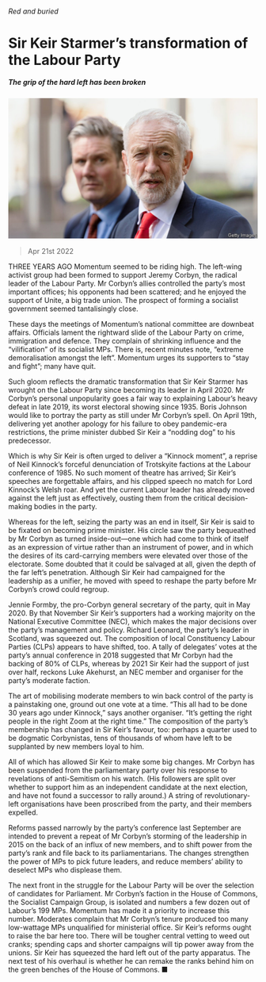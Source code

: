 ###### Red and buried

# Sir Keir Starmer’s transformation of the Labour Party 

##### The grip of the hard left has been broken 

![image](images/20220423_BRP002_0.jpg) 

> Apr 21st 2022 

THREE YEARS AGO Momentum seemed to be riding high. The left-wing activist group had been formed to support Jeremy Corbyn, the radical leader of the Labour Party. Mr Corbyn’s allies controlled the party’s most important offices; his opponents had been scattered; and he enjoyed the support of Unite, a big trade union. The prospect of forming a socialist government seemed tantalisingly close.

These days the meetings of Momentum’s national committee are downbeat affairs. Officials lament the rightward slide of the Labour Party on crime, immigration and defence. They complain of shrinking influence and the “vilification” of its socialist MPs. There is, recent minutes note, “extreme demoralisation amongst the left”. Momentum urges its supporters to “stay and fight”; many have quit.


Such gloom reflects the dramatic transformation that Sir Keir Starmer has wrought on the Labour Party since becoming its leader in April 2020. Mr Corbyn’s personal unpopularity goes a fair way to explaining Labour’s heavy defeat in late 2019, its worst electoral showing since 1935. Boris Johnson would like to portray the party as still under Mr Corbyn’s spell. On April 19th, delivering yet another apology for his failure to obey pandemic-era restrictions, the prime minister dubbed Sir Keir a “nodding dog” to his predecessor.

Which is why Sir Keir is often urged to deliver a “Kinnock moment”, a reprise of Neil Kinnock’s forceful denunciation of Trotskyite factions at the Labour conference of 1985. No such moment of theatre has arrived; Sir Keir’s speeches are forgettable affairs, and his clipped speech no match for Lord Kinnock’s Welsh roar. And yet the current Labour leader has already moved against the left just as effectively, ousting them from the critical decision-making bodies in the party.

Whereas for the left, seizing the party was an end in itself, Sir Keir is said to be fixated on becoming prime minister. His circle saw the party bequeathed by Mr Corbyn as turned inside-out—one which had come to think of itself as an expression of virtue rather than an instrument of power, and in which the desires of its card-carrying members were elevated over those of the electorate. Some doubted that it could be salvaged at all, given the depth of the far left’s penetration. Although Sir Keir had campaigned for the leadership as a unifier, he moved with speed to reshape the party before Mr Corbyn’s crowd could regroup.

Jennie Formby, the pro-Corbyn general secretary of the party, quit in May 2020. By that November Sir Keir’s supporters had a working majority on the National Executive Committee (NEC), which makes the major decisions over the party’s management and policy. Richard Leonard, the party’s leader in Scotland, was squeezed out. The composition of local Constituency Labour Parties (CLPs) appears to have shifted, too. A tally of delegates’ votes at the party’s annual conference in 2018 suggested that Mr Corbyn had the backing of 80% of CLPs, whereas by 2021 Sir Keir had the support of just over half, reckons Luke Akehurst, an NEC member and organiser for the party’s moderate faction.

The art of mobilising moderate members to win back control of the party is a painstaking one, ground out one vote at a time. “This all had to be done 30 years ago under Kinnock,” says another organiser. “It’s getting the right people in the right Zoom at the right time.” The composition of the party’s membership has changed in Sir Keir’s favour, too: perhaps a quarter used to be dogmatic Corbynistas, tens of thousands of whom have left to be supplanted by new members loyal to him.

All of which has allowed Sir Keir to make some big changes. Mr Corbyn has been suspended from the parliamentary party over his response to revelations of anti-Semitism on his watch. (His followers are split over whether to support him as an independent candidate at the next election, and have not found a successor to rally around.) A string of revolutionary-left organisations have been proscribed from the party, and their members expelled.

Reforms passed narrowly by the party’s conference last September are intended to prevent a repeat of Mr Corbyn’s storming of the leadership in 2015 on the back of an influx of new members, and to shift power from the party’s rank and file back to its parliamentarians. The changes strengthen the power of MPs to pick future leaders, and reduce members’ ability to deselect MPs who displease them.

The next front in the struggle for the Labour Party will be over the selection of candidates for Parliament. Mr Corbyn’s faction in the House of Commons, the Socialist Campaign Group, is isolated and numbers a few dozen out of Labour’s 199 MPs. Momentum has made it a priority to increase this number. Moderates complain that Mr Corbyn’s tenure produced too many low-wattage MPs unqualified for ministerial office. Sir Keir’s reforms ought to raise the bar here too. There will be tougher central vetting to weed out cranks; spending caps and shorter campaigns will tip power away from the unions. Sir Keir has squeezed the hard left out of the party apparatus. The next test of his overhaul is whether he can remake the ranks behind him on the green benches of the House of Commons. ■

